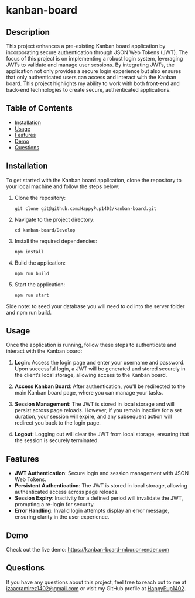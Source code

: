 # kanban-board

## Description

This project enhances a pre-existing Kanban board application by incorporating secure authentication through JSON Web Tokens (JWT). The focus of this project is on implementing a robust login system, leveraging JWTs to validate and manage user sessions. By integrating JWTs, the application not only provides a secure login experience but also ensures that only authenticated users can access and interact with the Kanban board. This project highlights my ability to work with both front-end and back-end technologies to create secure, authenticated applications.

## Table of Contents

- [Installation](#installation)
- [Usage](#usage)
- [Features](#features)
- [Demo](#demo)
- [Questions](#questions)

## Installation

To get started with the Kanban board application, clone the repository to your local machine and follow the steps below:

1. Clone the repository:
    ```
    git clone git@github.com:HappyPup1402/kanban-board.git
    ```

2. Navigate to the project directory:
    ```
    cd kanban-board/Develop
    ```

3. Install the required dependencies:
    ```
    npm install
    ```

4. Build the application:
    ```
    npm run build
    ```

5. Start the application:
    ```
    npm run start
    ```

Side note: to seed your database you will need to cd into the server folder and npm run build.

## Usage

Once the application is running, follow these steps to authenticate and interact with the Kanban board:

1. **Login**: Access the login page and enter your username and password. Upon successful login, a JWT will be generated and stored securely in the client’s local storage, allowing access to the Kanban board.

2. **Access Kanban Board**: After authentication, you'll be redirected to the main Kanban board page, where you can manage your tasks.

3. **Session Management**: The JWT is stored in local storage and will persist across page reloads. However, if you remain inactive for a set duration, your session will expire, and any subsequent action will redirect you back to the login page.

4. **Logout**: Logging out will clear the JWT from local storage, ensuring that the session is securely terminated.

## Features

- **JWT Authentication**: Secure login and session management with JSON Web Tokens.
- **Persistent Authentication**: The JWT is stored in local storage, allowing authenticated access across page reloads.
- **Session Expiry**: Inactivity for a defined period will invalidate the JWT, prompting a re-login for security.
- **Error Handling**: Invalid login attempts display an error message, ensuring clarity in the user experience.

## Demo

Check out the live demo: https://kanban-board-mbur.onrender.com

## Questions

If you have any questions about this project, feel free to reach out to me at [izaacramirez1402@gmail.com](mailto:izaacramirez1402@gmail.com) or visit my GitHub profile at [HappyPup1402](https://github.com/HappyPup1402).
